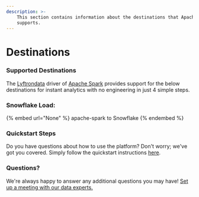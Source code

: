 ```yaml
---
description: >-
    This section contains information about the destinations that Apache Spark
    supports.
---
```


# Destinations

### Supported Destinations

The [Lyftrondata](https://www.lyftrondata.com/) driver of [Apache Spark](None) provides support for the below destinations for instant analytics with no engineering in just 4 simple steps.

### Snowflake Load:

{% embed url="None" %}
apache-spark to Snowflake
{% endembed %}

### Quickstart Steps

Do you have questions about how to use the platform? Don't worry; we've got you covered. Simply follow the quickstart instructions [here](README.md).

### Questions? <a href="#questions" id="questions"></a>

We're always happy to answer any additional questions you may have! [Set up a meeting with our data experts.](https://www.lyftrondata.com/book-a-meeting/)
